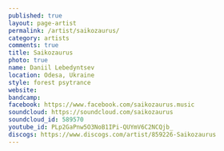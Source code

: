 ```yaml
---
published: true
layout: page-artist
permalink: /artist/saikozaurus/
category: artists
comments: true
title: Saikozaurus
photo: true
name: Daniil Lebedyntsev
location: Odesa, Ukraine
style: forest psytrance
website: 
bandcamp: 
facebook: https://www.facebook.com/saikozaurus.music
soundcloud: https://soundcloud.com/saikozaurus
soundcloud_id: 589570
youtube_id: PLp2GaPnw5O3NoB1IPi-QUYmV6C2NCQjb_
discogs: https://www.discogs.com/artist/859226-Saikozaurus
---
```

